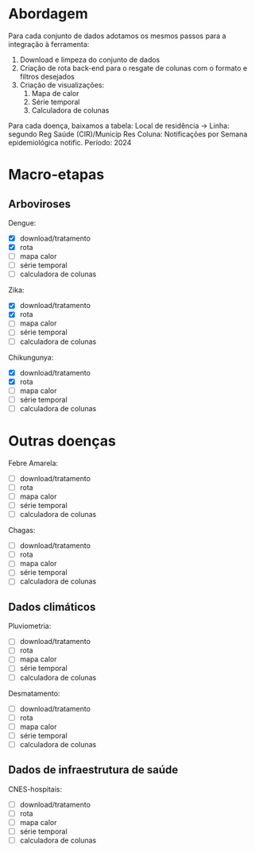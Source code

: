 # Abordagem
Para cada conjunto de dados adotamos os mesmos passos para a integração à
ferramenta:
1. Download e limpeza do conjunto de dados
1. Criação de rota back-end para o resgate de colunas com o formato e filtros
   desejados
1. Criação de visualizações:
    1. Mapa de calor
    1. Série temporal
    1. Calculadora de colunas

Para cada doença, baixamos a tabela:
Local de residência ->
Linha: segundo Reg Saúde (CIR)/Municíp Res
Coluna: Notificações por Semana epidemiológica notific. 
Período: 2024

# Macro-etapas
## Arboviroses
Dengue:
- [x] download/tratamento
- [x] rota
- [ ] mapa calor
- [ ] série temporal
- [ ] calculadora de colunas

Zika:
- [x] download/tratamento
- [x] rota
- [ ] mapa calor
- [ ] série temporal
- [ ] calculadora de colunas

Chikungunya:
- [x] download/tratamento
- [x] rota
- [ ] mapa calor
- [ ] série temporal
- [ ] calculadora de colunas

# Outras doenças
Febre Amarela:
- [ ] download/tratamento
- [ ] rota
- [ ] mapa calor
- [ ] série temporal
- [ ] calculadora de colunas

Chagas:
- [ ] download/tratamento
- [ ] rota
- [ ] mapa calor
- [ ] série temporal
- [ ] calculadora de colunas

## Dados climáticos
Pluviometria:
- [ ] download/tratamento
- [ ] rota
- [ ] mapa calor
- [ ] série temporal
- [ ] calculadora de colunas

Desmatamento:
- [ ] download/tratamento
- [ ] rota
- [ ] mapa calor
- [ ] série temporal
- [ ] calculadora de colunas

## Dados de infraestrutura de saúde
CNES-hospitais:
- [ ] download/tratamento
- [ ] rota
- [ ] mapa calor
- [ ] série temporal
- [ ] calculadora de colunas
